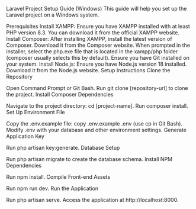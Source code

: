 Laravel Project Setup Guide (Windows)
This guide will help you set up the Laravel project on a Windows system.

Prerequisites
Install XAMPP: Ensure you have XAMPP installed with at least PHP version 8.3. You can download it from the official XAMPP website.
Install Composer: After installing XAMPP, install the latest version of Composer. Download it from the Composer website. When prompted in the installer, select the php.exe file that is located in the xampp/php folder (composer usually selects this by default).
Ensure you have Git installed on your system.
Install Node.js: Ensure you have Node.js version 18 installed. Download it from the Node.js website.
Setup Instructions
Clone the Repository

Open Command Prompt or Git Bash.
Run git clone [repository-url] to clone the project.
Install Composer Dependencies

Navigate to the project directory: cd [project-name].
Run composer install.
Set Up Environment File

Copy the .env.example file: copy .env.example .env (use cp in Git Bash).
Modify .env with your database and other environment settings.
Generate Application Key

Run php artisan key:generate.
Database Setup

Run php artisan migrate to create the database schema.
Install NPM Dependencies

Run npm install.
Compile Front-end Assets

Run npm run dev.
Run the Application

Run php artisan serve.
Access the application at http://localhost:8000.
